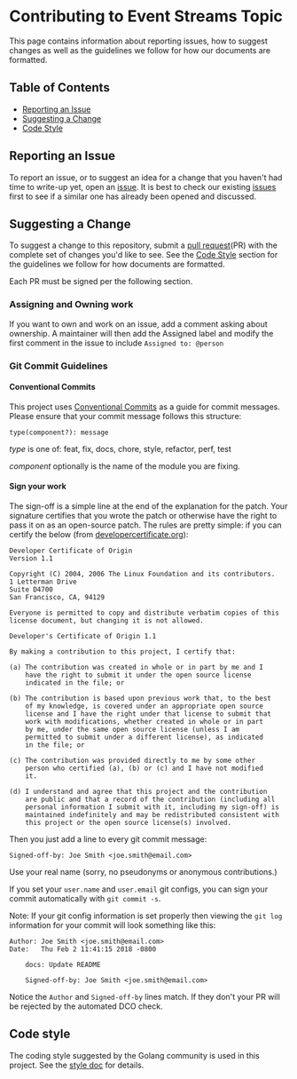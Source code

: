 # Contributing to Event Streams Topic

This page contains information about reporting issues, how to suggest changes
as well as the guidelines we follow for how our documents are formatted.

## Table of Contents
* [Reporting an Issue](#reporting-an-issue)
* [Suggesting a Change](#suggesting-a-change)
* [Code Style](#code-style)

## Reporting an Issue

To report an issue, or to suggest an idea for a change that you haven't
had time to write-up yet, open an
[issue](https://github.com/IBM/event-streams-topic/issues). It is best to check
our existing [issues](https://github.com/IBM/event-streams-topic/issues) first
to see if a similar one has already been opened and discussed.

## Suggesting a Change

To suggest a change to this repository, submit a [pull
request](https://github.com/IBM/event-streams-topic/pulls)(PR) with the complete
set of changes you'd like to see. See the
[Code Style](#code-style) section for
the guidelines we follow for how documents are formatted.

Each PR must be signed per the following section.

### Assigning and Owning work

If you want to own and work on an issue, add a comment asking
about ownership. A maintainer will then add the Assigned label and modify
the first comment in the issue to include `Assigned to: @person`

### Git Commit Guidelines

#### Conventional Commits

This project uses [Conventional Commits](https://www.conventionalcommits.org) as a guide for commit messages. Please ensure that your commit message follows this structure:

```
type(component?): message
```

*type* is one of: feat, fix, docs, chore, style, refactor, perf, test

*component* optionally is the name of the module you are fixing.

#### Sign your work

The sign-off is a simple line at the end of the explanation for the patch. Your
signature certifies that you wrote the patch or otherwise have the right to pass
it on as an open-source patch. The rules are pretty simple: if you can certify
the below (from [developercertificate.org](http://developercertificate.org/)):

```
Developer Certificate of Origin
Version 1.1

Copyright (C) 2004, 2006 The Linux Foundation and its contributors.
1 Letterman Drive
Suite D4700
San Francisco, CA, 94129

Everyone is permitted to copy and distribute verbatim copies of this
license document, but changing it is not allowed.

Developer's Certificate of Origin 1.1

By making a contribution to this project, I certify that:

(a) The contribution was created in whole or in part by me and I
    have the right to submit it under the open source license
    indicated in the file; or

(b) The contribution is based upon previous work that, to the best
    of my knowledge, is covered under an appropriate open source
    license and I have the right under that license to submit that
    work with modifications, whether created in whole or in part
    by me, under the same open source license (unless I am
    permitted to submit under a different license), as indicated
    in the file; or

(c) The contribution was provided directly to me by some other
    person who certified (a), (b) or (c) and I have not modified
    it.

(d) I understand and agree that this project and the contribution
    are public and that a record of the contribution (including all
    personal information I submit with it, including my sign-off) is
    maintained indefinitely and may be redistributed consistent with
    this project or the open source license(s) involved.
```

Then you just add a line to every git commit message:

    Signed-off-by: Joe Smith <joe.smith@email.com>

Use your real name (sorry, no pseudonyms or anonymous contributions.)

If you set your `user.name` and `user.email` git configs, you can sign your
commit automatically with `git commit -s`.

Note: If your git config information is set properly then viewing the
 `git log` information for your commit will look something like this:

```
Author: Joe Smith <joe.smith@email.com>
Date:   Thu Feb 2 11:41:15 2018 -0800

    docs: Update README

    Signed-off-by: Joe Smith <joe.smith@email.com>
```

Notice the `Author` and `Signed-off-by` lines match. If they don't
your PR will be rejected by the automated DCO check.

## Code style

The coding style suggested by the Golang community is used in this project. 
See the [style doc](https://github.com/golang/go/wiki/CodeReviewComments) for details.

